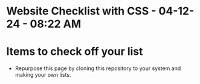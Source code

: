 # Website Checklist with CSS - 04-12-24 - 08:22 AM

# Items to check off your list

+ Repurpose this page by cloning this repository to your system and making your own lists. 